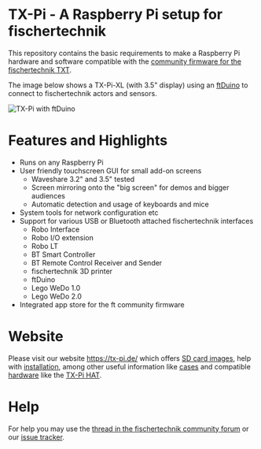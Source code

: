 # TX-Pi - A Raspberry Pi setup for fischertechnik

This repository contains the basic requirements to make a Raspberry Pi
hardware and software compatible with the [community firmware
for the fischertechnik TXT](http://cfw.ftcommunity.de/).

The image below shows a TX-Pi-XL (with 3.5" display) using an
[ftDuino](https://github.com/harbaum/ftduino) to connect to 
fischertechnik actors and sensors.

![TX-Pi with ftDuino](images/tx-pi-xl+ftduino.jpg)

# Features and Highlights

  - Runs on any Raspberry Pi
  - User friendly touchscreen GUI for small add-on screens
    - Waveshare 3.2" and 3.5" tested
    - Screen mirroring onto the "big screen" for demos and bigger audiences
    - Automatic detection and usage of keyboards and mice
  - System tools for network configuration etc
  - Support for various USB or Bluetooth attached fischertechnik interfaces
    - Robo Interface
    - Robo I/O extension
    - Robo LT
    - BT Smart Controller
    - BT Remote Control Receiver and Sender
    - fischertechnik 3D printer
    - ftDuino
    - Lego WeDo 1.0
    - Lego WeDo 2.0
  - Integrated app store for the ft community firmware

# Website

Please visit our website https://tx-pi.de/ which offers [SD card images](https://www.tx-pi.de/images/), 
help with [installation](https://www.tx-pi.de/installation/), among other useful information like
[cases](https://www.tx-pi.de/cases/) and compatible [hardware](https://www.tx-pi.de/electrical/)
like the [TX-Pi HAT](https://www.tx-pi.de/hat/).

# Help

For help you may use the [thread in the fischertechnik community forum](https://forum.ftcommunity.de/viewtopic.php?f=33&t=4198)
or our [issue tracker](https://github.com/ftCommunity/tx-pi/issues).
